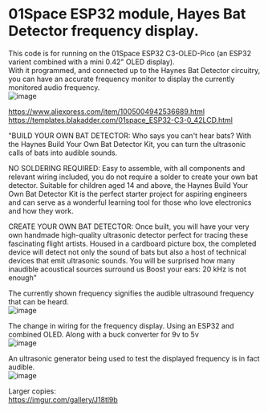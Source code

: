 # 01Space ESP32 module, Hayes Bat Detector frequency display.

This code is for running on the 01Space ESP32 C3-OLED-Pico (an ESP32 varient combined with a mini 0.42" OLED display).              
With it programmed, and connected up to the Haynes Bat Detector circuitry, you can have an accurate frequency monitor to display the currently monitored audio frequency.              
![image](https://github.com/Sarah-C/01Space_ESP32_Bat_Detector_Display/assets/1586332/86e3f794-9da1-466e-9be8-bd02c9dc0e44)                             
                            
https://www.aliexpress.com/item/1005004942536689.html                     
https://templates.blakadder.com/01space_ESP32-C3-0_42LCD.html                      
                     
                      
 "BUILD YOUR OWN BAT DETECTOR: Who says you can't hear bats? With the Haynes Build Your Own Bat Detector Kit, you can turn the ultrasonic calls of bats into audible sounds.                            
                            
NO SOLDERING REQUIRED: Easy to assemble, with all components and relevant wiring included, you do not require a solder to create your own bat detector. Suitable for children aged 14 and above, the Haynes Build Your Own Bat Detector Kit is the perfect starter project for aspiring engineers and can serve as a wonderful learning tool for those who love electronics and how they work.                            
                            
CREATE YOUR OWN BAT DETECTOR: Once built, you will have your very own handmade high-quality ultrasonic detector perfect for tracing these fascinating flight artists. Housed in a cardboard picture box, the completed device will detect not only the sound of bats but also a host of technical devices that emit ultrasonic sounds. You will be surprised how many inaudible acoustical sources surround us Boost your ears: 20 kHz is not enough"                            
                            
                            
The currently shown frequency signifies the audible ultrasound frequency that can be heard.                            
![image](https://github.com/Sarah-C/01Space_ESP32_Bat_Detector_Display/assets/1586332/2fbcae93-2701-408a-9362-a53cdf28610b)

The change in wiring for the frequency display. Using an ESP32 and combined OLED. Along with a buck converter for 9v to 5v                            
![image](https://github.com/Sarah-C/01Space_ESP32_Bat_Detector_Display/assets/1586332/b6df16c4-19a4-44f3-ba6f-7879191f1fca)
                            
An ultrasonic generator being used to test the displayed frequency is in fact audible.                            
![image](https://github.com/Sarah-C/01Space_ESP32_Bat_Detector_Display/assets/1586332/e29cf32b-9e12-46b9-b09b-cfe6bf0d2655)
                            
Larger copies:                            
https://imgur.com/gallery/J18tl9b                            
